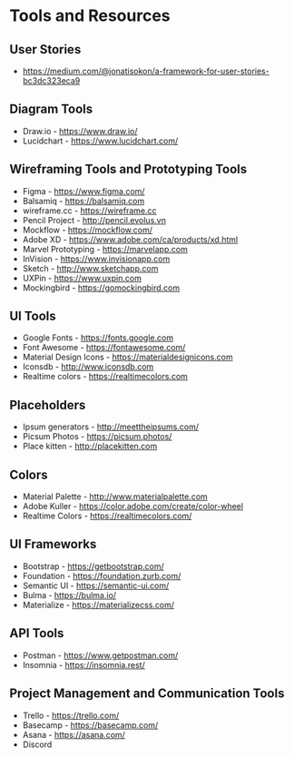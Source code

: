# Tools and Resources

## User Stories

- <https://medium.com/@jonatisokon/a-framework-for-user-stories-bc3dc323eca9>

## Diagram Tools

- Draw.io - https://www.draw.io/
- Lucidchart - https://www.lucidchart.com/

## Wireframing Tools and Prototyping Tools

- Figma - https://www.figma.com/
- Balsamiq - https://balsamiq.com
- wireframe.cc - https://wireframe.cc
- Pencil Project - http://pencil.evolus.vn
- Mockflow - https://mockflow.com/
- Adobe XD - https://www.adobe.com/ca/products/xd.html
- Marvel Prototyping - https://marvelapp.com
- InVision - https://www.invisionapp.com
- Sketch - http://www.sketchapp.com
- UXPin - https://www.uxpin.com
- Mockingbird - https://gomockingbird.com

## UI Tools

- Google Fonts - https://fonts.google.com
- Font Awesome - https://fontawesome.com/
- Material Design Icons - https://materialdesignicons.com
- Iconsdb - http://www.iconsdb.com
- Realtime colors - https://realtimecolors.com

## Placeholders

- Ipsum generators - http://meettheipsums.com/
- Picsum Photos - https://picsum.photos/
- Place kitten - http://placekitten.com

## Colors

- Material Palette - http://www.materialpalette.com
- Adobe Kuller - https://color.adobe.com/create/color-wheel
- Realtime Colors - https://realtimecolors.com/

## UI Frameworks

- Bootstrap - https://getbootstrap.com/
- Foundation - https://foundation.zurb.com/
- Semantic UI - https://semantic-ui.com/
- Bulma - https://bulma.io/
- Materialize - https://materializecss.com/

## API Tools

- Postman - https://www.getpostman.com/
- Insomnia - https://insomnia.rest/

## Project Management and Communication Tools

- Trello - https://trello.com/
- Basecamp - https://basecamp.com/
- Asana - https://asana.com/
- Discord
